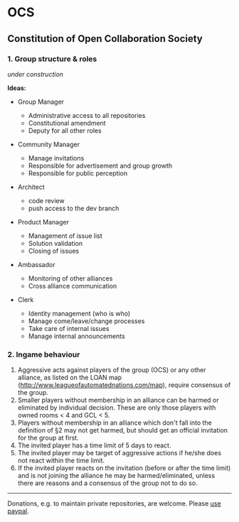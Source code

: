 # OCS
## Constitution of Open Collaboration Society

### 1. Group structure & roles

_under construction_

**Ideas:**

* Group Manager
  * Administrative access to all repositories
  * Constitutional amendment
  * Deputy for all other roles
  
* Community Manager
  * Manage invitations
  * Responsible for advertisement and group growth
  * Responsible for public perception
  
* Architect
  * code review
  * push access to the dev branch
  
* Product Manager
  * Management of issue list
  * Solution validation
  * Closing of issues 
  
* Ambassador
  * Monitoring of other alliances
  * Cross alliance communication
  
* Clerk
  * Identity management (who is who)
  * Manage come/leave/change processes
  * Take care of internal issues
  * Manage internal announcements


### 2. Ingame behaviour

1. Aggressive acts against players of the group (OCS) or any other alliance, as listed on the LOAN map (http://www.leagueofautomatednations.com/map), require consensus of the group. 
2. Smaller players without membership in an alliance can be harmed or eliminated by individual decision. These are only those players with owned rooms < 4 and GCL < 5.
3. Players without membership in an alliance which don't fall into the definition of §2 may not get harmed, but should get an official invitation for the group at first.  
  1. The invited player has a time limit of 5 days to react.
  2. The invited player may be target of aggressive actions if he/she does not react within the time limit.
  3. If the invited player reacts on the invitation (before or after the time limit) and is not joining the alliance he may be harmed/eliminated, unless there are reasons and a consensus of the group not to do so.



----------



Donations, e.g. to maintain private repositories, are welcome. 
Please [use paypal](https://www.paypal.me/rakowitz).
